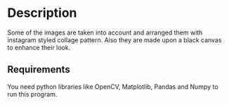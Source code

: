 # Description
Some of the images are taken into account and arranged them with instagram styled collage pattern. Also they are made upon a black canvas to enhance their look.

## Requirements
You need python libraries like OpenCV, Matplotlib, Pandas and Numpy to run this program.